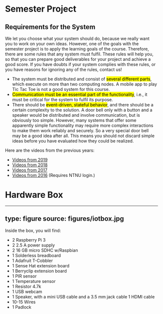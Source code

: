# Semester Project

## Requirements for the System

We let you choose what your system should do, because we really want you to work on your own ideas. However, one of the goals with the semester project is to apply the learning goals of the course. Therefore, there are some rules that any system must fulfil. These rules will help you, so that you can prepare good deliverables for your project and achieve a good score. If you have doubts if your system complies with these rules, or you have reasons for ignoring any of the rules, contact us!

* The system must be distributed and consist of <mark>several different parts</mark>, which execute on more than two computing nodes. A mobile app to play Tic Tac Toe is not a good system for this course.
* <mark>Communication must be an essential part of the functionality</mark>, i.e., it must be critical for the system to fulfil its purpose.
* There should be <mark>event-driven, stateful behavior</mark>, and there should be a certain complexity to the solution. A door bell only with a button and a speaker would be distributed and involve communication, but is obviously too simple. However, many systems that offer some apparently simple functionality may require more complex interactions to make them work reliably and securely. So a very special door bell may be a good idea after all. This means you should not discard simple ideas before you have evaluated how they could be realized.

Here are the videos from the previous years:

* [Videos from 2019](videos-2019.html)
* [Videos from 2018](videos-2018.html)
* [Videos from 2017](videos-2017.html)
* [Videos from 2016](https://mediasite.ntnu.no/Mediasite/Catalog/catalogs/ttm4115-studentvideoer-v16) (Requires NTNU login.)


# Hardware Box

---
type: figure
source: figures/iotbox.jpg
---

Inside the box, you will find:

- 2 Raspberry Pi 3
- 2 2.5 A power supply
- 2 16 GB micro SDHC w/Raspbian
- 1 Solderless breadboard
- 1 Adafruit T-Cobbler
- 1 Sense Hat extension board
- 1 Berryclip extension board
- 1 PIR sensor
- 1 Temperature sensor
- 1 Resistor 4.7k
- 1 USB webcam
- 1 Speaker, with a mini USB cable and a 3.5 mm jack cable 1 HDMI cable
- 10-15 Wires
- 1 Padlock